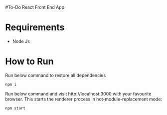 #To-Do React Front End App

# Requirements
- Node Js

# How to Run

Run below command to restore all dependencies
```
npm i
```

Run below command and visit http://localhost:3000 with your favourite browser. This starts the renderer process in hot-module-replacement mode:
```
npm start
```